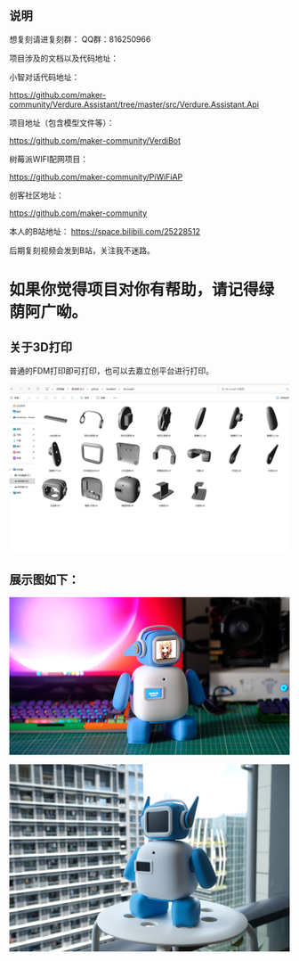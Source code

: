 ## 说明

想复刻请进复刻群：
QQ群：816250966

项目涉及的文档以及代码地址：

小智对话代码地址：

https://github.com/maker-community/Verdure.Assistant/tree/master/src/Verdure.Assistant.Api

项目地址（包含模型文件等）：

https://github.com/maker-community/VerdiBot

树莓派WIFI配网项目：

https://github.com/maker-community/PiWiFiAP

创客社区地址：

https://github.com/maker-community

本人的B站地址：
https://space.bilibili.com/25228512

后期复刻视频会发到B站，关注我不迷路。

# 如果你觉得项目对你有帮助，请记得**绿荫阿广**呦。

## 关于3D打印

普通的FDM打印即可打印，也可以去嘉立创平台进行打印。

![show3](/assets/3d-model.png)

## 展示图如下：

![show1](/assets/show1.jpg)

![show2](/assets/show2.jpg)

